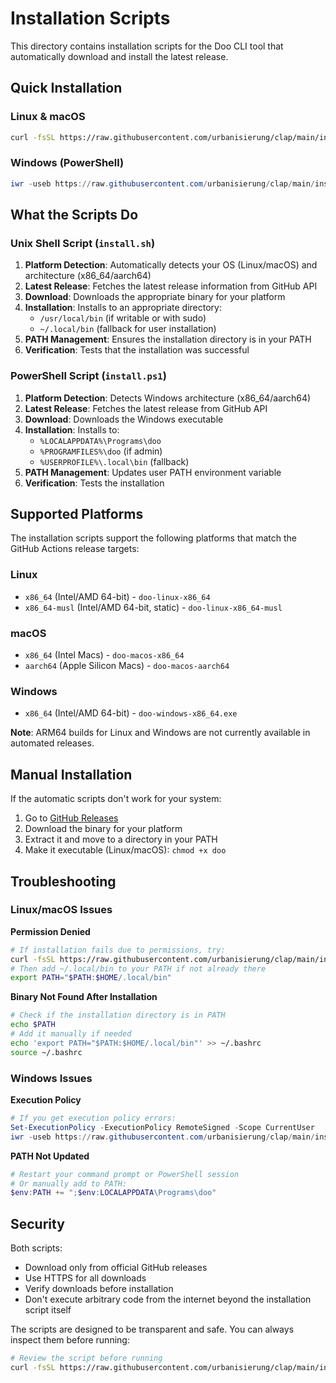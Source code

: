# Installation Scripts

This directory contains installation scripts for the Doo CLI tool that automatically download and install the latest release.

## Quick Installation

### Linux & macOS

```bash
curl -fsSL https://raw.githubusercontent.com/urbanisierung/clap/main/install.sh | bash
```

### Windows (PowerShell)

```powershell
iwr -useb https://raw.githubusercontent.com/urbanisierung/clap/main/install.ps1 | iex
```

## What the Scripts Do

### Unix Shell Script (`install.sh`)

1. **Platform Detection**: Automatically detects your OS (Linux/macOS) and architecture (x86_64/aarch64)
2. **Latest Release**: Fetches the latest release information from GitHub API
3. **Download**: Downloads the appropriate binary for your platform
4. **Installation**: Installs to an appropriate directory:
   - `/usr/local/bin` (if writable or with sudo)
   - `~/.local/bin` (fallback for user installation)
5. **PATH Management**: Ensures the installation directory is in your PATH
6. **Verification**: Tests that the installation was successful

### PowerShell Script (`install.ps1`)

1. **Platform Detection**: Detects Windows architecture (x86_64/aarch64)
2. **Latest Release**: Fetches the latest release from GitHub API
3. **Download**: Downloads the Windows executable
4. **Installation**: Installs to:
   - `%LOCALAPPDATA%\Programs\doo`
   - `%PROGRAMFILES%\doo` (if admin)
   - `%USERPROFILE%\.local\bin` (fallback)
5. **PATH Management**: Updates user PATH environment variable
6. **Verification**: Tests the installation

## Supported Platforms

The installation scripts support the following platforms that match the GitHub Actions release targets:

### Linux

- `x86_64` (Intel/AMD 64-bit) - `doo-linux-x86_64`
- `x86_64-musl` (Intel/AMD 64-bit, static) - `doo-linux-x86_64-musl`

### macOS

- `x86_64` (Intel Macs) - `doo-macos-x86_64`
- `aarch64` (Apple Silicon Macs) - `doo-macos-aarch64`

### Windows

- `x86_64` (Intel/AMD 64-bit) - `doo-windows-x86_64.exe`

**Note**: ARM64 builds for Linux and Windows are not currently available in automated releases.

## Manual Installation

If the automatic scripts don't work for your system:

1. Go to [GitHub Releases](https://github.com/urbanisierung/clap/releases)
2. Download the binary for your platform
3. Extract it and move to a directory in your PATH
4. Make it executable (Linux/macOS): `chmod +x doo`

## Troubleshooting

### Linux/macOS Issues

**Permission Denied**

```bash
# If installation fails due to permissions, try:
curl -fsSL https://raw.githubusercontent.com/urbanisierung/clap/main/install.sh | bash
# Then add ~/.local/bin to your PATH if not already there
export PATH="$PATH:$HOME/.local/bin"
```

**Binary Not Found After Installation**

```bash
# Check if the installation directory is in PATH
echo $PATH
# Add it manually if needed
echo 'export PATH="$PATH:$HOME/.local/bin"' >> ~/.bashrc
source ~/.bashrc
```

### Windows Issues

**Execution Policy**

```powershell
# If you get execution policy errors:
Set-ExecutionPolicy -ExecutionPolicy RemoteSigned -Scope CurrentUser
iwr -useb https://raw.githubusercontent.com/urbanisierung/clap/main/install.ps1 | iex
```

**PATH Not Updated**

```powershell
# Restart your command prompt or PowerShell session
# Or manually add to PATH:
$env:PATH += ";$env:LOCALAPPDATA\Programs\doo"
```

## Security

Both scripts:

- Download only from official GitHub releases
- Use HTTPS for all downloads
- Verify downloads before installation
- Don't execute arbitrary code from the internet beyond the installation script itself

The scripts are designed to be transparent and safe. You can always inspect them before running:

```bash
# Review the script before running
curl -fsSL https://raw.githubusercontent.com/urbanisierung/clap/main/install.sh
```
